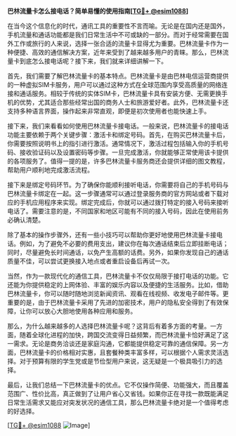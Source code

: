 **巴林流量卡怎么接电话？简单易懂的使用指南[[TG💪+ @esim1088](https://t.me/s/esim1088)]**

在当今这个信息化的时代，通讯工具的重要性不言而喻。无论是在国内还是国外，手机流量和通话功能都是我们日常生活中不可或缺的一部分。而对于经常需要在国外工作或旅行的人来说，选择一张合适的流量卡显得尤为重要。巴林流量卡作为一种便捷、高效的通信解决方案，近年来受到了越来越多用户的青睐。那么，巴林流量卡到底怎么接电话呢？接下来，我们就来详细讲解一下。

首先，我们需要了解巴林流量卡的基本特点。巴林流量卡是由巴林电信运营商提供的一种虚拟SIM卡服务，用户可以通过这种方式在全球范围内享受高质量的网络连接和通话服务。相较于传统的实体SIM卡，巴林流量卡具有安装方便、无需更换手机的优势，尤其适合那些经常出国的商务人士和旅游爱好者。此外，巴林流量卡还支持多种语言界面，操作起来非常直观，即便是初次使用者也能快速上手。

接下来，我们来看看如何使用巴林流量卡接电话。一般来说，巴林流量卡的接电话功能主要依赖于两个关键步骤：激活卡和绑定号码。首先，在购买巴林流量卡后，你需要按照说明书上的指引进行激活。通常情况下，激活过程包括输入你的手机号码、接收验证码以及设置密码等步骤。一旦完成激活，你就能够正常使用该卡提供的各项服务了。值得一提的是，许多巴林流量卡服务商还会提供详细的图文教程，帮助用户顺利地完成激活流程。

接下来是绑定号码环节。为了确保你能顺利接听电话，你需要将自己的手机号码与巴林流量卡绑定在一起。这一步骤通常可以通过登录服务商的官方网站或者下载对应的手机应用程序来实现。绑定完成后，你就可以通过拨打特定的接入号码来接听电话了。需要注意的是，不同国家和地区可能有不同的接入号码，因此在使用前务必确认清楚。

除了基本的操作步骤外，还有一些小技巧可以帮助你更好地使用巴林流量卡接电话。例如，为了避免不必要的费用支出，建议你在每次通话结束后立即挂断电话；同时，尽量避免长时间通话，以免产生高额的话费。另外，如果你发现自己的通话质量不佳，可以尝试更换接入地点或者重启设备后再试一次。

当然，作为一款现代化的通信工具，巴林流量卡不仅仅局限于接打电话的功能。它还能为你提供稳定的上网体验、丰富的娱乐内容以及便捷的生活服务。比如，借助巴林流量卡，你可以随时随地浏览新闻资讯、观看在线视频、收发电子邮件等。更重要的是，由于巴林流量卡采用了先进的加密技术，用户的隐私安全得到了有效保障，让你可以放心大胆地使用各种应用和服务。

那么，为什么越来越多的人选择巴林流量卡呢？这背后有着多方面的考量。一方面，随着全球化进程的加快，跨国交流变得日益频繁，而巴林流量卡恰好满足了这一需求。无论是商务洽谈还是家庭沟通，它都能提供稳定可靠的通信保障。另一方面，巴林流量卡的价格相对实惠，且套餐种类丰富多样，可以根据个人需求灵活选择。对于预算有限的学生党或是节俭型用户来说，这无疑是一个极具吸引力的选择。

最后，让我们总结一下巴林流量卡的优点。它不仅操作简便、功能强大，而且覆盖范围广、性价比高，真正做到了让用户省心又省钱。如果你正在寻找一款既能满足日常生活需求又能应对突发状况的通信工具，那么巴林流量卡绝对是一个值得考虑的好选择。

[[TG💪+ @esim1088](https://t.me/s/esim1088) ![Image](https://i.postimg.cc/4NQfJmqS/Snipaste-2025-05-13-00-14-12.png)]